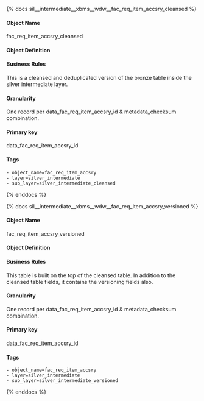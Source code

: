 {% docs sil__intermediate__xbms__wdw__fac_req_item_accsry_cleansed %}

#### Object Name
fac_req_item_accsry_cleansed

#### Object Definition


#### Business Rules
This is a cleansed and deduplicated version of the bronze table inside the silver intermediate layer.

#### Granularity
One record per data_fac_req_item_accsry_id & metadata_checksum combination.

#### Primary key
data_fac_req_item_accsry_id

#### Tags
    - object_name=fac_req_item_accsry
    - layer=silver_intermediate
    - sub_layer=silver_intermediate_cleansed

{% enddocs %}

{% docs sil__intermediate__xbms__wdw__fac_req_item_accsry_versioned %}

#### Object Name
fac_req_item_accsry_versioned

#### Object Definition


#### Business Rules
This table is built on the top of the cleansed table. In addition to the cleansed table fields, it contains the versioning fields also.

#### Granularity
One record per data_fac_req_item_accsry_id & metadata_checksum combination.

#### Primary key
data_fac_req_item_accsry_id

#### Tags
    - object_name=fac_req_item_accsry
    - layer=silver_intermediate
    - sub_layer=silver_intermediate_versioned

{% enddocs %}